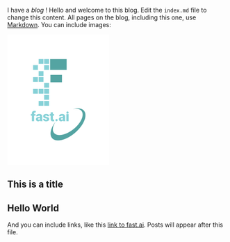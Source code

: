 I have a *blog* ! Hello and welcome to this blog. Edit the `index.md` file to change this content. All pages on the blog, including this one, use [Markdown](https://guides.github.com/features/mastering-markdown/). You can include images:

![Image of fast.ai logo](images/logo.png)

## This is a title

## Hello World

And you can include links, like this [link to fast.ai](https://www.fast.ai). Posts will appear after this file. 
